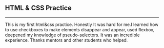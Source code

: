 ## HTML & CSS Practice
_____________

This is my first html&css practice. Honestly It was hard for me.I learned how to use checkboxes to make elements disappear and appear, used flexbox, deepened my knowledge of pseudo-selectors. It was an incredible experience. Thanks  mentors and other students who helped.
